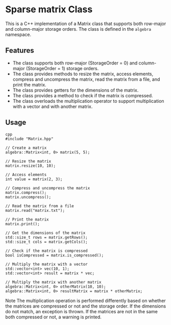 
# Sparse matrix Class

This is a C++ implementation of a Matrix class that supports both row-major and column-major storage orders. The class is defined in the `algebra` namespace.

## Features

- The class supports both row-major (StorageOrder = 0) and column-major (StorageOrder = 1) storage orders.
- The class provides methods to resize the matrix, access elements, compress and uncompress the matrix, read the matrix from a file, and print the matrix.
- The class provides getters for the dimensions of the matrix.
- The class provides a method to check if the matrix is compressed.
- The class overloads the multiplication operator to support multiplication with a vector and with another matrix.

## Usage

```
cpp
#include "Matrix.hpp"

// Create a matrix
algebra::Matrix<int, 0> matrix(5, 5);

// Resize the matrix
matrix.resize(10, 10);

// Access elements
int value = matrix(2, 3);

// Compress and uncompress the matrix
matrix.compress();
matrix.uncompress();

// Read the matrix from a file
matrix.read("matrix.txt");

// Print the matrix
matrix.print();

// Get the dimensions of the matrix
std::size_t rows = matrix.getRows();
std::size_t cols = matrix.getCols();

// Check if the matrix is compressed
bool isCompressed = matrix.is_compressed();

// Multiply the matrix with a vector
std::vector<int> vec(10, 1);
std::vector<int> result = matrix * vec;

// Multiply the matrix with another matrix
algebra::Matrix<int, 0> otherMatrix(10, 10);
algebra::Matrix<int, 0> resultMatrix = matrix * otherMatrix;

```

Note
The multiplication operation is performed differently based on whether the matrices are compressed or not and the storage order. If the dimensions do not match, an exception is thrown. If the matrices are not in the same both compressed or not, a warning is printed.